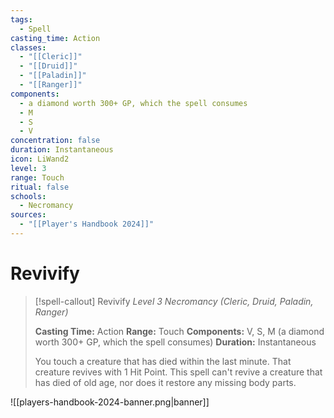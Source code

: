 ```yaml
---
tags:
  - Spell
casting_time: Action
classes:
  - "[[Cleric]]"
  - "[[Druid]]"
  - "[[Paladin]]"
  - "[[Ranger]]"
components:
  - a diamond worth 300+ GP, which the spell consumes
  - M
  - S
  - V
concentration: false
duration: Instantaneous
icon: LiWand2
level: 3
range: Touch
ritual: false
schools:
  - Necromancy
sources:
  - "[[Player's Handbook 2024]]"
---
```


# Revivify

>[!spell-callout] Revivify
>_Level 3 Necromancy (Cleric, Druid, Paladin, Ranger)_
>
>**Casting Time:** Action
>**Range:** Touch
>**Components:** V, S, M (a diamond worth 300+ GP, which the spell consumes)
>**Duration:** Instantaneous
>
>You touch a creature that has died within the last minute. That creature revives with 1 Hit Point. This spell can't revive a creature that has died of old age, nor does it restore any missing body parts.


![[players-handbook-2024-banner.png|banner]]
